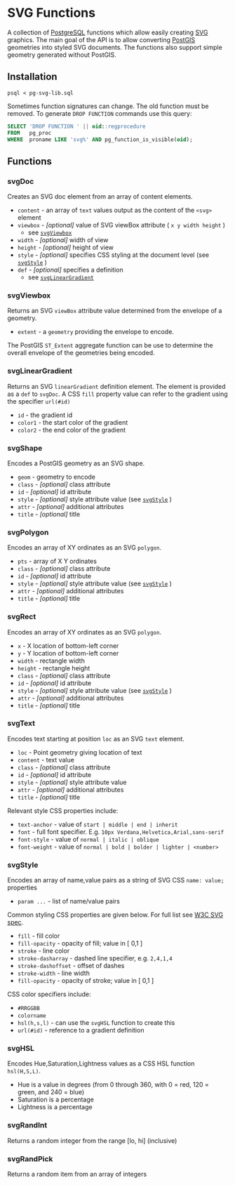 # SVG Functions

A collection of [PostgreSQL](https://www.postgresql.org/) functions
which allow easily creating [SVG](https://developer.mozilla.org/en-US/docs/Web/SVG) graphics.
The main goal of the API is to allow converting [PostGIS](https://postgis.net/) geometries into styled SVG documents.
The functions also support simple geometry generated without PostGIS.

## Installation

```
psql < pg-svg-lib.sql
```

Sometimes function signatures can change.
The old function must be removed.
To generate `DROP FUNCTION` commands use this query:

```sql
SELECT 'DROP FUNCTION ' || oid::regprocedure
FROM   pg_proc
WHERE  proname LIKE 'svg%' AND pg_function_is_visible(oid);
```

## Functions

### svgDoc

Creates an SVG doc element from an array of content elements.

* `content` - an array of `text` values output as the content of the `<svg>` element
* `viewbox` - *[optional]* value of SVG viewBox attribute ( `x y width height` )
  * see [`svgViewbox`](#svgViewbox)
* `width` - *[optional]* width of view
* `height` - *[optional]* height of view
* `style` - *[optional]* specifies CSS styling at the document level  (see [`svgStyle`](#svgStyle) )
* `def` - *[optional]* specifies a definition
  * see [`svgLinearGradient`](#svgLinearGradient)

### svgViewbox

Returns an SVG `viewBox` attribute value determined from the envelope of a geometry.

* `extent` - a `geometry` providing the envelope to encode.

The PostGIS `ST_Extent` aggregate function can be use to determine the overall
envelope of the geometries being encoded.

### svgLinearGradient

Returns an SVG `linearGradient` definition element.
The element is provided as a `def` to `svgDoc`.
A CSS `fill` property value can refer to the gradient using the specifier `url(#id)`

* `id` - the gradient id
* `color1` - the start color of the gradient
* `color2` - the end color of the gradient

### svgShape

Encodes a PostGIS geometry as an SVG shape.

* `geom` - geometry to encode
* `class` - *[optional]* class attribute
* `id` - *[optional]* id attribute
* `style` - *[optional]* style attribute value (see [`svgStyle`](#svgStyle) )
* `attr` - *[optional]* additional attributes
* `title` - *[optional]* title

### svgPolygon

Encodes an array of XY ordinates as an SVG `polygon`.

* `pts` - array of X Y ordinates
* `class` - *[optional]* class attribute
* `id` - *[optional]* id attribute
* `style` - *[optional]* style attribute value (see [`svgStyle`](#svgStyle) )
* `attr` - *[optional]* additional attributes
* `title` - *[optional]* title

### svgRect

Encodes an array of XY ordinates as an SVG `polygon`.

* `x` - X location of bottom-left corner
* `y` - Y location of bottom-left corner
* `width` - rectangle width
* `height` - rectangle height
* `class` - *[optional]* class attribute
* `id` - *[optional]* id attribute
* `style` - *[optional]* style attribute value (see [`svgStyle`](#svgStyle) )
* `attr` - *[optional]* additional attributes
* `title` - *[optional]* title

### svgText

Encodes text starting at position `loc` as an SVG `text` element.

* `loc` - Point geometry giving location of text
* `content` - text value
* `class` - *[optional]* class attribute
* `id` - *[optional]* id attribute
* `style` - *[optional]* style attribute value
* `attr` - *[optional]* additional attributes
* `title` - *[optional]* title

Relevant style CSS properties include:

* `text-anchor` - value of `start | middle | end | inherit`
* `font` - full font specifier.  E.g. `10px Verdana,Helvetica,Arial,sans-serif`
* `font-style` - value of `normal | italic | oblique`
* `font-weight` - value of `normal | bold | bolder | lighter | <number>`

### svgStyle

Encodes an array of name,value pairs as a string of SVG CSS `name: value;` properties

* `param ...` - list of name/value pairs

Common styling CSS properties are given below.
For full list see [W3C SVG spec](https://www.w3.org/TR/SVG/propidx.html).

* `fill` - fill color
* `fill-opacity` - opacity of fill; value in [ 0,1 ]
* `stroke` - line color
* `stroke-dasharray` - dashed line specifier, e.g. `2,4,1,4`
* `stroke-dashoffset` - offset of dashes
* `stroke-width` - line width
* `fill-opacity` - opacity of stroke; value in [ 0,1 ]

CSS color specifiers include:

* `#RRGGBB`
* `colorname`
* `hsl(h,s,l)` - can use the `svgHSL` function to create this
* `url(#id)` - reference to a gradient definition

### svgHSL

Encodes Hue,Saturation,Lightness values as a CSS HSL function `hsl(H,S,L)`.

* Hue is a value in degrees (from 0 through 360, with 0 = red, 120 = green, and 240 = blue)
* Saturation is a percentage
* Lightness is a percentage

### svgRandInt

Returns a random integer from the range [lo, hi] (inclusive)

### svgRandPick

Returns a random item from an array of integers
